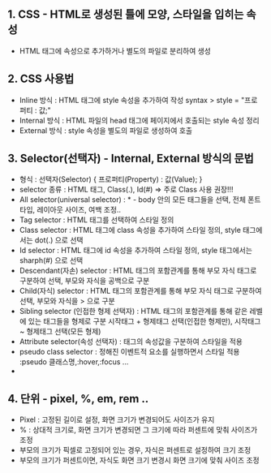 ## 1. CSS - HTML로 생성된 틀에 모양, 스타일을 입히는 속성
- HTML 태그에 속성으로 추가하거나 별도의 파일로 분리하여 생성

## 2. CSS 사용법
- Inline 방식 : HTML 태그에 style 속성을 추가하여 작성
    syntax > style = "프로퍼티 : 값;"
- Internal 방식 : HTML 파일의 head 태그에 페이지에서 호출되는 style 속성 정리
- External 방식 : style 속성을 별도의 파일로 생성하여 호출

## 3. Selector(선택자) - Internal, External 방식의 문법
- 형식 : 선택자(Selector) { 프로퍼티(Property) : 값(Value); }
- selector 종류 : HTML 태그, Class(.), Id(#) => 주로 Class 사용 권장!!!
- All selector(universal selector) : * - body 안의 모든 태그들을 선택, 전체 폰트 타입, 레이아웃 사이즈, 여백 조정..
- Tag selector : HTML 태그를 선택하여 스타일 정의
- Class selector : HTML 태그에 class 속성을 추가하여 스타일 정의, style 태그에서는 dot(.) 으로 선택
- Id selector : HTML 태그에 id 속성을 추가하여 스타일 정의, style 태그에서는 sharph(#) 으로 선택
- Descendant(자손) selector : HTML 태그의 포함관계를 통해 부모 자식 태그로 구분하여 선택, 부모와 자식을 공백으로 구분
- Child(자식) selector : HTML 태그의 포함관계를 통해 부모 자식 태그로 구분하여 선택, 부모와 자식을 > 으로 구분
- Sibling selector (인접한 형제 선택자) : HTML 태그의 포함관계를 통해 같은 레벨에 있는 태그들을 형제로 구분
  시작태그 + 형제태그 선택(인접한 형제만), 시작태그 ~ 형제태그 선택(모든 형제)
- Attribute selector(속성 선택자) : 태그의 속성값을 구분하여 스타일을 적용
- pseudo class selector : 정해진 이벤트적 요소를 실행하면서 스타일 적용 :pseudo 클래스명,:hover,:focus ...
- 

## 4. 단위 - pixel, %, em, rem ..
- Pixel : 고정된 길이로 설정, 화면 크기가 변경되어도 사이즈가 유지
- % : 상대적 크기로, 화면 크기가 변경되면 그 크기에 따라 퍼센트에 맞춰 사이즈가 조정
- 부모의 크기가 픽셀로 고정되어 있는 경우, 자식은 퍼센트로 설정하여 크기 조정
- 부모의 크기가 퍼센트이면, 자식도 화면 크기 변경시 화면 크기에 맞춰 사이즈 조정




